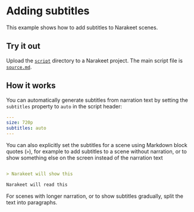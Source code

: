 # Adding subtitles

This example shows how to add subtitles to Narakeet scenes.

## Try it out

Upload the [`script`](script) directory to a Narakeet project. The main script file is [`source.md`](script/source.md).

## How it works

You can automatically generate subtitles from narration text by setting the `subtitles` property to `auto` in the script header:

```yml
---
size: 720p
subtitles: auto
---
```

You can also explicitly set the subtitles for a scene using Markdown block quotes (`>`), for example to add subtitles to a scene without narration, or to show something else on the screen instead of the narration text

```md

> Narakeet will show this 

Narakeet will read this

```

For scenes with longer narration, or to show subtitles gradually, split the text into paragraphs. 
